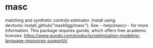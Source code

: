 # masc
 matching and synthetic controls estimator. 
Install using devtools::install_github("maxkllgg/masc"). 
See --help(masc)-- for more information.
This package requires gurobi, which offers free academic licenses:
 https://www.gurobi.com/products/optimization-modeling-language-resources-support/r/
